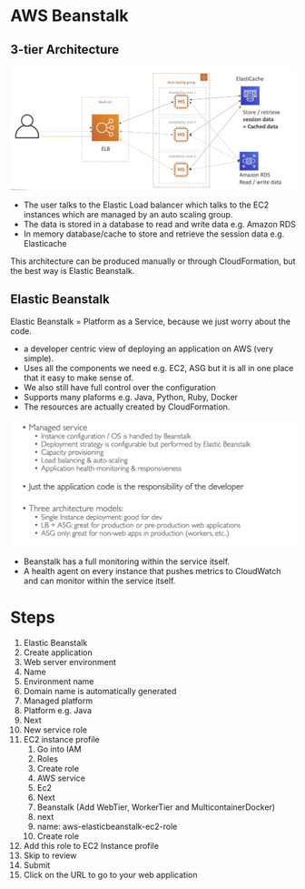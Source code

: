 # AWS Beanstalk

## 3-tier Architecture

![](../Images/3.png)

- The user talks to the Elastic Load balancer which talks to the EC2 instances which are managed by an auto scaling group.
- The data is stored in a database to read and write data e.g. Amazon RDS
- In memory database/cache to store and retrieve the session data e.g. Elasticache


This architecture can be produced manually or through CloudFormation, but the best way is Elastic Beanstalk.

## Elastic Beanstalk

Elastic Beanstalk = Platform as a Service, because we just worry about the code.

- a developer centric view of deploying an application on AWS (very simple).
- Uses all the components we need e.g. EC2, ASG but it is all in one place that it easy to make sense of.
- We also still have full control over the configuration
- Supports many plaforms e.g. Java, Python, Ruby, Docker
- The resources are actually created by CloudFormation.

![](../Images/bea.png)

- Beanstalk has a full monitoring within the service itself.
- A health agent on every instance that pushes metrics to CloudWatch and can monitor within the service itself.

# Steps
1. Elastic Beanstalk
2. Create application
3. Web server environment
4. Name
5. Environment name
6. Domain name is automatically generated
7. Managed platform
8. Platform e.g. Java
9. Next
10. New service role
11. EC2 instance profile
    1.  Go into IAM
    2.  Roles
    3.  Create role
    4.  AWS service
    5.  Ec2
    6.  Next
    7.  Beanstalk (Add WebTier, WorkerTier and MulticontainerDocker)
    8.  next
    9.  name: aws-elasticbeanstalk-ec2-role
    10. Create role
12. Add this role to EC2 Instance profile
13. Skip to review
14. Submit
15. Click on the URL to go to your web application
